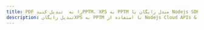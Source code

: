 ---title: PDF را به  تبدیل کنیدPPTM، XPS به PPTM مبدل رایگان یا Nodejs SDKdescription: تبدیل رایگانXPS به PPTM با استفاده از Nodejs Cloud APIs & SDK همچنین اسناد PDF را در Cloud ایجاد، ویرایش و رندر کنید.---
